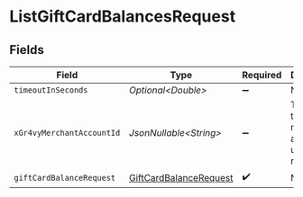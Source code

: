 # ListGiftCardBalancesRequest


## Fields

| Field                                                                       | Type                                                                        | Required                                                                    | Description                                                                 | Example                                                                     |
| --------------------------------------------------------------------------- | --------------------------------------------------------------------------- | --------------------------------------------------------------------------- | --------------------------------------------------------------------------- | --------------------------------------------------------------------------- |
| `timeoutInSeconds`                                                          | *Optional\<Double>*                                                         | :heavy_minus_sign:                                                          | N/A                                                                         |                                                                             |
| `xGr4vyMerchantAccountId`                                                   | *JsonNullable\<String>*                                                     | :heavy_minus_sign:                                                          | The ID of the merchant account to use for this request.                     | default                                                                     |
| `giftCardBalanceRequest`                                                    | [GiftCardBalanceRequest](../../models/components/GiftCardBalanceRequest.md) | :heavy_check_mark:                                                          | N/A                                                                         |                                                                             |